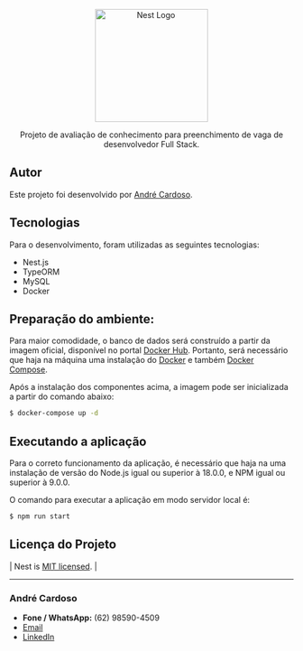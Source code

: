 <p align="center">
  <a href="http://nestjs.com/" target="blank"><img src="https://nestjs.com/img/logo-small.svg" width="200" alt="Nest Logo" /></a>
</p>

  <p align="center">Projeto de avaliação de conhecimento para preenchimento de vaga de desenvolvedor Full Stack.</p>
    <p align="center">

</p>

## Autor

Este projeto foi desenvolvido por [André Cardoso](https://www.linkedin.com/in/andre-ncardoso/).

## Tecnologias
Para o desenvolvimento, foram utilizadas as seguintes tecnologias:
- Nest.js
- TypeORM
- MySQL
- Docker

## Preparação do ambiente:
Para maior comodidade, o banco de dados será construído a partir da imagem oficial, disponível no portal [Docker Hub](https://hub.docker.com/_/mysql). Portanto, será necessário que haja na máquina uma instalação do [Docker](https://docs.docker.com/desktop/install/windows-install/) e também [Docker Compose](https://docs.docker.com/compose/).

Após a instalação dos componentes acima, a imagem pode ser inicializada a partir do comando abaixo:

```bash
$ docker-compose up -d
```

## Executando a aplicação
Para o correto funcionamento da aplicação, é necessário que haja na uma instalação de versão do Node.js igual ou superior à 18.0.0, e NPM igual ou superior à 9.0.0.

O comando para executar a aplicação em modo servidor local é:
```bash
$ npm run start
```

## Licença do Projeto

| Nest is [MIT licensed](LICENSE). |

---

### André Cardoso

- **Fone / WhatsApp:** (62) 98590-4509
- [Email](mailto:andre.ncardoso@hotmail.com) 
- [LinkedIn](https://www.linkedin.com/in/andre-ncardoso/)

